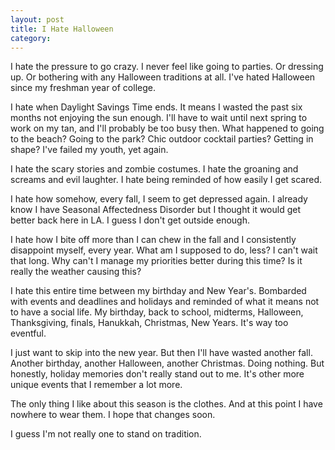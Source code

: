 ```yaml
---
layout: post
title: I Hate Halloween
category: 
---
```


I hate the pressure to go crazy. I never feel like going to parties. Or dressing up. Or bothering with any Halloween traditions at all. I've hated Halloween since my freshman year of college.

I hate when Daylight Savings Time ends. It means I wasted the past six months not enjoying the sun enough. I'll have to wait until next spring to work on my tan, and I'll probably be too busy then. What happened to going to the beach? Going to the park? Chic outdoor cocktail parties? Getting in shape? I've failed my youth, yet again.

I hate the scary stories and zombie costumes. I hate the groaning and screams and evil laughter. I hate being reminded of how easily I get scared.

I hate how somehow, every fall, I seem to get depressed again. I already know I have Seasonal Affectedness Disorder but I thought it would get better back here in LA. I guess I don't get outside enough.

I hate how I bite off more than I can chew in the fall and I consistently disappoint myself, every year. What am I supposed to do, less? I can't wait that long. Why can't I manage my priorities better during this time? Is it really the weather causing this?

I hate this entire time between my birthday and New Year's. Bombarded with events and deadlines and holidays and reminded of what it means not to have a social life. My birthday, back to school, midterms, Halloween, Thanksgiving, finals, Hanukkah, Christmas, New Years. It's way too eventful.

I just want to skip into the new year. But then I'll have wasted another fall. Another birthday, another Halloween, another Christmas. Doing nothing. But honestly, holiday memories don't really stand out to me. It's other more unique events that I remember a lot more.

The only thing I like about this season is the clothes. And at this point I have nowhere to wear them. I hope that changes soon.

I guess I'm not really one to stand on tradition.